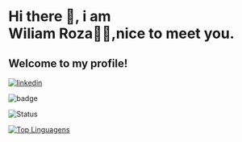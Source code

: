 <h1>Hi there 👋, i am <br>
Wiliam Roza👨‍💻,nice to meet you.</h1>
<h2>Welcome to my profile!</h2>

[![linkedin](https://img.shields.io/badge/LinkedIn-0077B5?style=for-the-badge&logo=linkedin&logoColor=white)](https://linkedin.com/in/devfrontwill)

![badge](https://img.shields.io/github/followers/devfrontwill?style=social)

![Status](https://github-readme-stats.vercel.app/api?username=devfrontwill&theme=highcontrast&show_icons=true)

[![Top Linguagens](https://github-readme-stats.vercel.app/api/top-langs/?username=devfrontwill&layout=compact)](https://github.com/anuraghazra/github-readme-stats)


<!--
**devfrontwill/devfrontwill** is a ✨ _special_ ✨ repository because its `README.md` (this file) appears on your GitHub profile.

Here are some ideas to get you started:

- 🔭 I’m currently working on ...
- 🌱 I’m currently learning ...
- 👯 I’m looking to collaborate on ...
- 🤔 I’m looking for help with ...
- 💬 Ask me about ...
- 📫 How to reach me: ...
- 😄 Pronouns: ...
- ⚡ Fun fact: ...
-->
